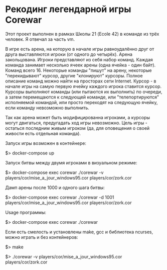 # Рекодинг легендарной игры Corewar

Этот проект выполнен в рамках Школы 21 (Ecole 42) в команде из трёх человек. Я отвечал за часть vm.

В игре есть арена, на которую в начале игры равноудалённо друг от друга выставляются игроки (от одного до четырёх). 
Арена закольцована. Игроки представляют из себя набор команд. Каждая команда занимает несколько ячеек арены 
(одна ячейка - один байт). Команд всего 16. Некоторые команды "пишут" на арену, некоторые "перекидывают" курсор, 
другие "клонируют" курсоры. Полное описание команд можно найти на просторах сети Internet.
Курсор - в начале игры на самую первую ячейку каждого игрока ставится курсор. Курсоры выполняют команды (или пытаются их выполнить)
по очереди, а затем перемещаются к следующей команде, или "телепортируются" исполняемой командой, или просто переходят 
на следующую ячейку, если команду невозможно выполнить.

Так как арена может быть модифицированна игроками, а курсоры могут двигаться, предугадать ход игры невозможно.
Цель игры - остаться последним живым игроком (да, для оповещения о своей живости есть отдельная команда).

Запуск игры возможен в контейнере:

$> docker-compose up

Запуск битвы между двумя игроками в визуальном режиме:

$> docker-compose exec corewar ./corewar -v players/cor/mise_a_jour_windows95.cor players/cor/zork.cor

Дамп арены после 1000 и одного шага битвы:

$> docker-compose exec corewar ./corewar -d 1001 players/cor/mise_a_jour_windows95.cor players/cor/zork.cor

Usage программы:

$> docker-compose exec corewar ./corewar


Если есть смелость и установлены make, gcc и библиотека ncurses, можно играть и без контейнеров:

$> make

$> ./corewar -v players/cor/mise_a_jour_windows95.cor players/cor/zork.cor
